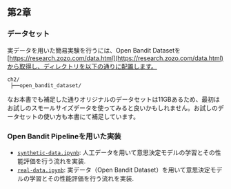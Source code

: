 ## 第2章

### データセット

実データを用いた簡易実験を行うには、Open Bandit Datasetを[https://research.zozo.com/data.html](https://research.zozo.com/data.html)から取得し、ディレクトリを以下の通りに配置します。

```
ch2/
 ├──open_bandit_dataset/
```
なお本書でも補足した通りオリジナルのデータセットは11GBあるため、最初はお試しのスモールサイズデータを使ってみると良いかもしれません。お試しのデータセットの使い方も本書にて補足しています。
### Open Bandit Pipelineを用いた実装

- [`synthetic-data.ipynb`](./synthetic-data.ipynb): 人工データを用いて意思決定モデルの学習とその性能評価を行う流れを実装.
- [`real-data.ipynb`](./real-data.ipynb): 実データ（Open Bandit Dataset）を用いて意思決定モデルの学習とその性能評価を行う流れを実装.
